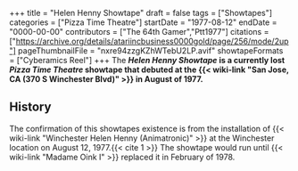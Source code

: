 +++
title = "Helen Henny Showtape"
draft = false
tags = ["Showtapes"]
categories = ["Pizza Time Theatre"]
startDate = "1977-08-12"
endDate = "0000-00-00"
contributors = ["The 64th Gamer","Ptt1977"]
citations = ["https://archive.org/details/atariincbusiness0000gold/page/256/mode/2up"]
pageThumbnailFile = "nxre94zzgKZhWTebU2LP.avif"
showtapeFormats = ["Cyberamics Reel"]
+++
The ***Helen Henny Showtape* is a currently lost *Pizza Time Theatre* showtape that debuted at the {{< wiki-link "San Jose, CA (370 S Winchester Blvd)" >}} in August of 1977.**

## History

The confirmation of this showtapes existence is from the installation of {{< wiki-link "Winchester Helen Henny (Animatronic)" >}} at the Winchester location on August 12, 1977.{{< cite 1 >}} The showtape would run until {{< wiki-link "Madame Oink I" >}} replaced it in February of 1978.
